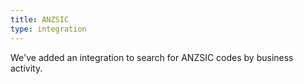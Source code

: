 ```yaml
---
title: ANZSIC
type: integration
---
```


We've added an integration to search for ANZSIC codes by business activity.